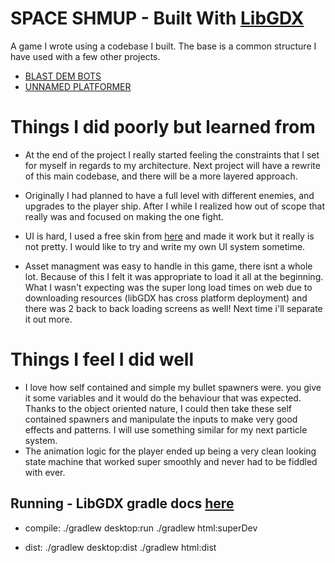 # SPACE SHMUP - Built With [LibGDX](https://libgdx.badlogicgames.com/)

A game I wrote using a codebase I built. The base is a common structure 
I have used with a few other projects.
  * [BLAST DEM BOTS](https://github.com/goldDaniel/BLAST_DEM_BOTS)
  * [UNNAMED PLATFORMER](https://github.com/goldDaniel/platformer_project)

# Things I did poorly but learned from
 
 * At the end of the project I really started feeling the constraints
    that I set for myself in regards to my architecture. Next project
    will have a rewrite of this main codebase, and there will be a more
    layered approach.
 * Originally I had planned to have a full level with different enemies,
    and upgrades to the player ship. After I while I realized how out of 
    scope that really was and focused on making the one fight.
    
 * UI is hard, I used a free skin from [here](https://github.com/czyzby/gdx-skins) and made it work
    but it really is not pretty. I would like to try and write my own UI system sometime.
    
 * Asset managment was easy to handle in this game, there isnt a whole lot. Because of 
    this I felt it was appropriate to load it all at the beginning. What I wasn't expecting
    was the super long load times on web due to downloading resources (libGDX has cross platform deployment)
    and there was 2 back to back loading screens as well! Next time i'll separate it out more.
  
# Things I feel I did well

* I love how self contained and simple my bullet spawners were.
    you give it some variables and it would do the behaviour that 
    was expected. Thanks to the object oriented nature, I could
    then take these self contained spawners and manipulate the inputs
    to make very good effects and patterns. I will use something similar
    for my next particle system.
* The animation logic for the player ended up being a very clean
    looking state machine that worked super smoothly and never had to 
    be fiddled with ever.
  

## Running - LibGDX gradle docs [here](https://github.com/libgdx/libgdx/wiki/Gradle-on-the-Commandline)

 * compile: ./gradlew desktop:run
            ./gradlew html:superDev
            
 * dist:    ./gradlew desktop:dist
            ./gradlew html:dist

